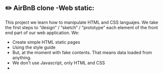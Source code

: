 ## :pencil2:  AirBnB clone -Web static:

This project we learn how to manipulate HTML and CSS languajes. We take the first steps to “design” / “sketch” / “prototype” each element of the front end part of our web application.  We:

+ Create simple HTML static pages
+ Using the style guide
+ But, at the moment with fake contents. That means data loaded from anything.
+ We don't use Javascript, only HTML and CSS
+ 
<!--stackedit_data:
eyJoaXN0b3J5IjpbLTQ2ODE4MjExMV19
-->
